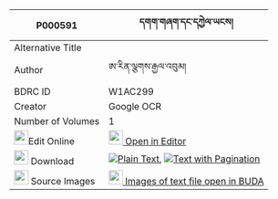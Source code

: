 |P000591|དགག་གཞག་དང་དཀྱེལ་ཡངས། 
| --- | --- 
|Alternative Title |
|Author| ཨ་རིན་ལྕགས་རྒྱལ་འབུམ།
|BDRC ID | W1AC299
|Creator | Google OCR
|Number of Volumes| 1
|<img width="25" src="https://img.icons8.com/color/25/000000/edit-property.png">Edit Online| [<img width="25" src="https://avatars.githubusercontent.com/u/45091458?s=200&v=4"> Open in Editor](http://editor.openpecha.org/P000591)
|<img width="25" src="https://img.icons8.com/fluent/48/000000/download-2.png"/>  Download | [![](https://img.icons8.com/color/20/000000/txt.png)Plain Text](https://github.com/Openpecha/P000591/releases/download/v2/gakshyak_dang_kyel_yang_plain_P000591.zip), [![](https://img.icons8.com/color/20/000000/txt.png)Text with Pagination](https://github.com/Openpecha/P000591/releases/download/v2/gakshyak_dang_kyel_yang_pages_P000591.zip)
|<img width="25" src="https://img.icons8.com/plasticine/100/000000/pictures-folder.png"/>  Source Images | [<img width="25" src="https://library.bdrc.io/icons/BUDA-small.svg"> Images of text file open in BUDA](https://library.bdrc.io/show/bdr:W1AC299)